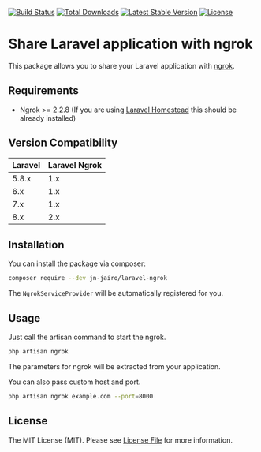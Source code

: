 [![Build Status](https://travis-ci.com/jn-jairo/laravel-ngrok.svg?branch=master)](https://travis-ci.com/jn-jairo/laravel-ngrok)
[![Total Downloads](https://poser.pugx.org/jn-jairo/laravel-ngrok/downloads)](https://packagist.org/packages/jn-jairo/laravel-ngrok)
[![Latest Stable Version](https://poser.pugx.org/jn-jairo/laravel-ngrok/v/stable)](https://packagist.org/packages/jn-jairo/laravel-ngrok)
[![License](https://poser.pugx.org/jn-jairo/laravel-ngrok/license)](https://packagist.org/packages/jn-jairo/laravel-ngrok)

# Share Laravel application with ngrok

This package allows you to share your Laravel application with [ngrok](https://ngrok.com).

## Requirements

- Ngrok >= 2.2.8 (If you are using [Laravel Homestead](https://laravel.com/docs/homestead) this should be already installed)

## Version Compatibility

 Laravel  | Laravel Ngrok
:---------|:----------
 5.8.x    | 1.x
 6.x      | 1.x
 7.x      | 1.x
 8.x      | 2.x

## Installation

You can install the package via composer:

```bash
composer require --dev jn-jairo/laravel-ngrok
```

The `NgrokServiceProvider` will be automatically registered for you.

## Usage

Just call the artisan command to start the ngrok.

```bash
php artisan ngrok
```

The parameters for ngrok will be extracted from your application.

You can also pass custom host and port.

```bash
php artisan ngrok example.com --port=8000
```

## License

The MIT License (MIT). Please see [License File](LICENSE.md) for more information.
